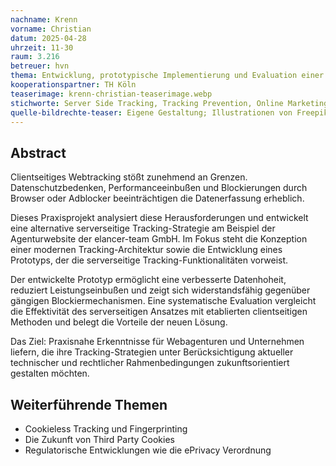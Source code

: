 ```yaml
---
nachname: Krenn
vorname: Christian
datum: 2025-04-28
uhrzeit: 11-30
raum: 3.216 
betreuer: hvn
thema: Entwicklung, prototypische Implementierung und Evaluation einer serverseitigen Trackingstrategie am Anwendungsfall der Agenturwebsite der elancer-team GmbH
kooperationspartner: TH Köln
teaserimage: krenn-christian-teaserimage.webp
stichworte: Server Side Tracking, Tracking Prevention, Online Marketing, Trackingstrategie, Clientseitiges Tracking, Datenschutz (DSGVO), Tracking-Technologien, Ad-Blocker
quelle-bildrechte-teaser: Eigene Gestaltung; Illustrationen von Freepik
---
```


## Abstract
Clientseitiges Webtracking stößt zunehmend an Grenzen.
Datenschutzbedenken, Performanceeinbußen und Blockierungen durch Browser oder Adblocker beeinträchtigen die Datenerfassung erheblich.


Dieses Praxisprojekt analysiert diese Herausforderungen und entwickelt eine alternative serverseitige Tracking-Strategie am Beispiel der Agenturwebsite der elancer-team GmbH. Im Fokus steht die Konzeption einer modernen Tracking-Architektur sowie die Entwicklung eines Prototyps, der die serverseitige Tracking-Funktionalitäten vorweist.

Der entwickelte Prototyp ermöglicht eine verbesserte Datenhoheit, reduziert Leistungseinbußen und zeigt sich widerstandsfähig gegenüber gängigen Blockiermechanismen. Eine systematische Evaluation vergleicht die Effektivität des serverseitigen Ansatzes mit etablierten clientseitigen Methoden und belegt die Vorteile der neuen Lösung.

Das Ziel: Praxisnahe Erkenntnisse für Webagenturen und Unternehmen liefern, die ihre Tracking-Strategien unter Berücksichtigung aktueller technischer und rechtlicher Rahmenbedingungen zukunftsorientiert gestalten möchten.

## Weiterführende Themen
- Cookieless Tracking und Fingerprinting
- Die Zukunft von Third Party Cookies
- Regulatorische Entwicklungen wie die ePrivacy Verordnung